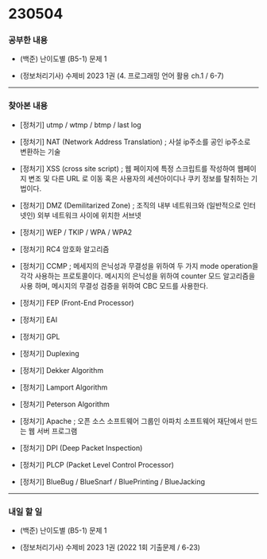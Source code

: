# 230504

### 공부한 내용

- (백준) 난이도별 (B5-1) 문제 1

- (정보처리기사) 수제비 2023 1권 (4. 프로그래밍 언어 활용 ch.1 / 6-7)

---

### 찾아본 내용

- [정처기] utmp / wtmp / btmp / last log

- [정처기] NAT (Network Address Translation)
  ; 사설 ip주소를 공인 ip주소로 변환하는 기술

- [정처기] XSS (cross site script)
  ; 웹 페이지에 특정 스크립트를 작성하여 웹페이지 변조 및 다른 URL 로 이동 혹은 사용자의
  세션아이디나 쿠키 정보를 탈취하는 기법이다.

- [정처기] DMZ (Demilitarized Zone)
  ; 조직의 내부 네트워크와 (일반적으로 인터넷인) 외부 네트워크 사이에 위치한 서브넷

- [정처기] WEP / TKIP / WPA / WPA2

- [정처기] RC4 암호화 알고리즘

- [정처기] CCMP
  ; 메세지의 은닉성과 무결성을 위하여 두 가지 mode operation을 각각 사용하는 프로토콜이다. 메시지의 은닉성을 위하여 counter 모드 알고리즘을 사용 하며, 메시지의 무결성 검증을 위하여 CBC 모드를 사용한다.

- [정처기] FEP (Front-End Processor)

- [정처기] EAI

- [정처기] GPL

- [정처기] Duplexing

- [정처기] Dekker Algorithm

- [정처기] Lamport Algorithm

- [정처기] Peterson Algorithm

- [정처기] Apache
  ; 오픈 소스 소프트웨어 그룹인 아파치 소프트웨어 재단에서 만드는 웹 서버 프로그램

- [정처기] DPI (Deep Packet Inspection)

- [정처기] PLCP (Packet Level Control Processor)

- [정처기] BlueBug / BlueSnarf / BluePrinting / BlueJacking

---

### 내일 할 일

- (백준) 난이도별 (B5-1) 문제 1

- (정보처리기사) 수제비 2023 1권 (2022 1회 기출문제 / 6-23)
